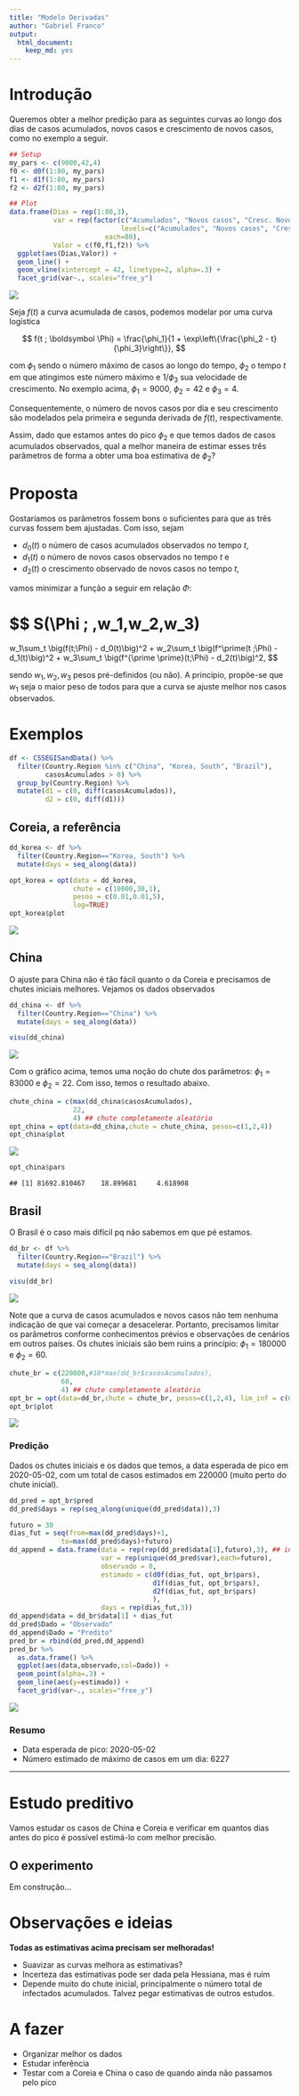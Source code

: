 ```yaml
---
title: "Modelo Derivadas"
author: "Gabriel Franco"
output:
  html_document:
    keep_md: yes
---
```





# Introdução

Queremos obter a melhor predição para as seguintes curvas ao longo dos dias de casos acumulados, novos casos e crescimento de novos casos, como no exemplo a seguir.


```r
## Setup
my_pars <- c(9000,42,4)
f0 <- d0f(1:80, my_pars)
f1 <- d1f(1:80, my_pars)
f2 <- d2f(1:80, my_pars)

## Plot
data.frame(Dias = rep(1:80,3),
           var = rep(factor(c("Acumulados", "Novos casos", "Cresc. Novos Casos"),
                            levels=c("Acumulados", "Novos casos", "Cresc. Novos Casos")), 
                        each=80),
           Valor = c(f0,f1,f2)) %>% 
  ggplot(aes(Dias,Valor)) +
  geom_line() +
  geom_vline(xintercept = 42, linetype=2, alpha=.3) +
  facet_grid(var~., scales="free_y")
```

<img src="modelo_derivadas_files/figure-html/plot_intro-1.png" style="display: block; margin: auto;" />

Seja $f(t)$ a curva acumulada de casos, podemos modelar por uma curva logística 

$$
f(t ; \boldsymbol \Phi) = \frac{\phi_1}{1 + \exp\left\{\frac{\phi_2 - t}{\phi_3}\right\}},
$$

com $\phi_1$ sendo o número máximo de casos ao longo do tempo, $\phi_2$ o tempo $t$ em que atingimos este número máximo e $1/\phi_3$ sua velocidade de crescimento. No exemplo acima, $\phi_1=9000$, $\phi_2 = 42$ e $\phi_3 = 4$.

Consequentemente, o número de novos casos por dia e seu crescimento são modelados pela primeira e segunda derivada de $f(t)$, respectivamente.

Assim, dado que estamos antes do pico $\phi_2$ e que temos dados de casos acumulados observados, qual a melhor maneira de estimar esses três parâmetros de forma a obter uma boa estimativa de $\phi_2$?

# Proposta

Gostaríamos os parâmetros fossem bons o suficientes para que as três curvas fossem bem ajustadas. Com isso, sejam 

- $d_0(t)$ o número de casos acumulados  observados no tempo $t$,
- $d_1(t)$ o número de novos casos observados no tempo $t$ e
- $d_2(t)$ o crescimento observado de novos casos no tempo $t$,

vamos minimizar a função a seguir em relação $\Phi$:

$$
S(\Phi ; \,w_1,w_2,w_3) 
= 
w_1\sum_t \big(f(t;\Phi) - d_0(t)\big)^2 +
w_2\sum_t \big(f^\prime(t ;\Phi) - d_1(t)\big)^2 +
w_3\sum_t \big(f^{\prime \prime}(t;\Phi) - d_2(t)\big)^2,
$$

sendo $w_1,w_2,w_3$ pesos pré-definidos (ou não). A princípio, propõe-se que $w_1$ seja o maior peso de todos para que a curva se ajuste melhor nos casos observados.

# Exemplos


```r
df <- CSSEGISandData() %>%
  filter(Country.Region %in% c("China", "Korea, South", "Brazil"),
         casosAcumulados > 0) %>%
  group_by(Country.Region) %>%
  mutate(d1 = c(0, diff(casosAcumulados)), 
         d2 = c(0, diff(d1)))
```


## Coreia, a referência

```r
dd_korea <- df %>% 
  filter(Country.Region=="Korea, South") %>% 
  mutate(days = seq_along(data))

opt_korea = opt(data = dd_korea, 
                chute = c(10000,30,1), 
                pesos = c(0.01,0.01,5), 
                log=TRUE)
opt_korea$plot
```

<img src="modelo_derivadas_files/figure-html/fit_coreia-1.png" style="display: block; margin: auto;" />

## China

O ajuste para China não é tão fácil quanto o da Coreia e precisamos de chutes iniciais melhores. Vejamos os dados observados


```r
dd_china <- df %>% 
  filter(Country.Region=="China") %>% 
  mutate(days = seq_along(data))

visu(dd_china)
```

<img src="modelo_derivadas_files/figure-html/obs_china-1.png" style="display: block; margin: auto;" />

Com o gráfico acima, temos uma noção do chute dos parâmetros: $\phi_1 = 83000$ e  $\phi_2=22$. Com isso, temos o resultado abaixo.


```r
chute_china = c(max(dd_china$casosAcumulados),
                22,
                4) ## chute completamente aleatório
opt_china = opt(data=dd_china,chute = chute_china, pesos=c(1,2,4))
opt_china$plot
```

<img src="modelo_derivadas_files/figure-html/fit_china-1.png" style="display: block; margin: auto;" />

```r
opt_china$pars
```

```
## [1] 81692.810467    18.899681     4.618908
```

## Brasil

O Brasil é o caso mais difícil pq não sabemos em que pé estamos.


```r
dd_br <- df %>% 
  filter(Country.Region=="Brazil") %>% 
  mutate(days = seq_along(data))

visu(dd_br)
```

<img src="modelo_derivadas_files/figure-html/brasil_visu-1.png" style="display: block; margin: auto;" />

Note que a curva de casos acumulados e novos casos não tem nenhuma indicação de que vai começar a desacelerar. Portanto, precisamos limitar os parâmetros conforme conhecimentos prévios e observações de cenários em outros países. Os chutes iniciais são bem ruins a princípio: $\phi_1 = 180000$ e $\phi_2 = 60$.


```r
chute_br = c(220000,#10*max(dd_br$casosAcumulados),
             60,
             4) ## chute completamente aleatório
opt_br = opt(data=dd_br,chute = chute_br, pesos=c(1,2,4), lim_inf = c(0,44,0))
opt_br$plot
```

<img src="modelo_derivadas_files/figure-html/br_opt-1.png" style="display: block; margin: auto;" />

### Predição 

Dados os chutes iniciais e os dados que temos, a data esperada de pico em 2020-05-02, com um total de casos estimados em 220000 (muito perto do chute inicial).




```r
dd_pred = opt_br$pred
dd_pred$days = rep(seq_along(unique(dd_pred$data)),3)

futuro = 30
dias_fut = seq(from=max(dd_pred$days)+1,
             to=max(dd_pred$days)+futuro)
dd_append = data.frame(data = rep(rep(dd_pred$data[1],futuro),3), ## inicializando
                       var = rep(unique(dd_pred$var),each=futuro),
                       observado = 0,
                       estimado = c(d0f(dias_fut, opt_br$pars), 
                                    d1f(dias_fut, opt_br$pars), 
                                    d2f(dias_fut, opt_br$pars) 
                                    ),
                       days = rep(dias_fut,3))
dd_append$data = dd_br$data[1] + dias_fut
dd_pred$Dado = "Observado"
dd_append$Dado = "Predito"
pred_br = rbind(dd_pred,dd_append)
pred_br %>% 
  as.data.frame() %>% 
  ggplot(aes(data,observado,col=Dado)) +
  geom_point(alpha=.3) +
  geom_line(aes(y=estimado)) +
  facet_grid(var~., scales="free_y")
```

<img src="modelo_derivadas_files/figure-html/br_pred-1.png" style="display: block; margin: auto;" />

### Resumo

- Data esperada de pico:  2020-05-02
- Número estimado de máximo de casos em um dia: 6227


****

# Estudo preditivo

Vamos estudar os casos de China e Coreia e verificar em quantos dias antes do pico é possível estimá-lo com melhor precisão.

## O experimento

Em construção...


# Observações e ideias

**Todas as estimativas acima precisam ser melhoradas!**

- Suavizar as curvas melhora as estimativas?
- Incerteza das estimativas pode ser dada pela Hessiana, mas é ruim
- Depende muito do chute inicial, principalmente o número total de infectados acumulados. Talvez pegar estimativas de outros estudos.

# A fazer

- Organizar melhor os dados
- Estudar inferência
- Testar com a Coreia e China o caso de quando ainda não passamos pelo pico
